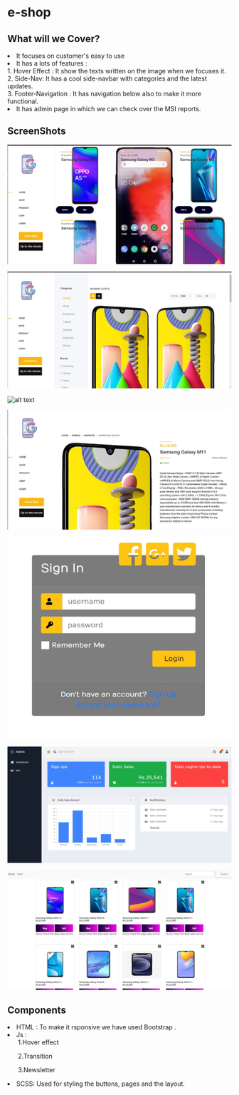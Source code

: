 # e-shop
## What will we Cover?
<li>It focuses on customer's easy to use</li>
<li>It has a lots of features :</br>
    1. Hover Effect : It show the texts written on the image when we focuses it.</br>
    2. Side-Nav: It has a cool side-navbar with categories and the latest updates.</br>
    3. Footer-Navigation : It has navigation below also to make it more functional.</br></li>
 <li>It has admin page in which we can check over the MSI reports.</li>


## ScreenShots

![alt text](home.jpg)

![alt text](shop.jpg)

![alt text](cart.jpg)

![alt text](product.jpg)

![alt text](login.jpg)

![alt text](admin.jpg)

![alt text](sell.jpg)

## Components
<li>HTML : To make it rsponsive we have used Bootstrap .</li>
<li> Js : <ul> 1.Hover effect</ul> 
          <ul> 2.Transition </ul>
          <ul> 3.Newsletter </ul></li>
<li>SCSS: Used for styling the buttons, pages and the layout.</li> 
